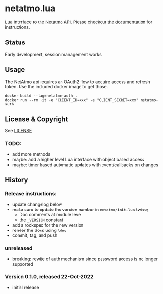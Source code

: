 # netatmo.lua
Lua interface to the [Netatmo API](https://dev.netatmo.com/).
Please checkout [the documentation](https://tieske.github.io/netatmo.lua/index.html) for
instructions.


## Status

Early development, session management works.

## Usage

The NetAtmo api requires an OAuth2 flow to acquire access and refresh token.
Use the included docker image to get those.

    docker build --tag=netatmo-auth .
    docker run --rm -it -e "CLIENT_ID=xxx" -e "CLIENT_SECRET=xxx" netatmo-auth

## License & Copyright

See [LICENSE](https://github.com/Tieske/netatmo.lua/blob/master/LICENSE)


### TODO:

- add more methods
- maybe: add a higher level Lua interface with object based access
- maybe: timer based automatic updates with event/callbacks on changes


## History

### Release instructions:

* update changelog below
* make sure to update the version number in `netatmo/init.lua` twice;
  * Doc comments at module level
  * the `_VERSION` constant
* add a rockspec for the new version
* render the docs using `ldoc`
* commit, tag, and push

### unreleased

* breaking: rewite of auth mechanism since password access is no longer supported

### Version 0.1.0, released 22-Oct-2022

* initial release
